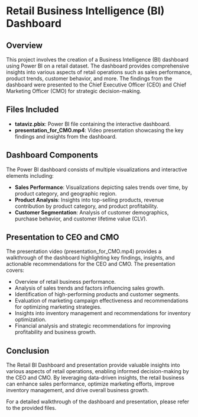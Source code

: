 # Retail Business Intelligence (BI) Dashboard

## Overview
This project involves the creation of a Business Intelligence (BI) dashboard using Power BI on a retail dataset. The dashboard provides comprehensive insights into various aspects of retail operations such as sales performance, product trends, customer behavior, and more. The findings from the dashboard were presented to the Chief Executive Officer (CEO) and Chief Marketing Officer (CMO) for strategic decision-making.

## Files Included
- **tataviz.pbix**: Power BI file containing the interactive dashboard.
- **presentation_for_CMO.mp4**: Video presentation showcasing the key findings and insights from the dashboard.

## Dashboard Components
The Power BI dashboard consists of multiple visualizations and interactive elements including:
- **Sales Performance**: Visualizations depicting sales trends over time, by product category, and geographic region.
- **Product Analysis**: Insights into top-selling products, revenue contribution by product category, and product profitability.
- **Customer Segmentation**: Analysis of customer demographics, purchase behavior, and customer lifetime value (CLV).


## Presentation to CEO and CMO
The presentation video (presentation_for_CMO.mp4) provides a walkthrough of the dashboard highlighting key findings, insights, and actionable recommendations for the CEO and CMO. The presentation covers:
- Overview of retail business performance.
- Analysis of sales trends and factors influencing sales growth.
- Identification of high-performing products and customer segments.
- Evaluation of marketing campaign effectiveness and recommendations for optimizing marketing strategies.
- Insights into inventory management and recommendations for inventory optimization.
- Financial analysis and strategic recommendations for improving profitability and business growth.

## Conclusion
The Retail BI Dashboard and presentation provide valuable insights into various aspects of retail operations, enabling informed decision-making by the CEO and CMO. By leveraging data-driven insights, the retail business can enhance sales performance, optimize marketing efforts, improve inventory management, and drive overall business growth.

For a detailed walkthrough of the dashboard and presentation, please refer to the provided files.
